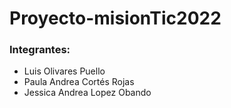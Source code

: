 # Proyecto-misionTic2022


### Integrantes:

- Luis Olivares Puello
- Paula Andrea Cortés Rojas
- Jessica Andrea Lopez Obando
